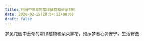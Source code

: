 ```yaml
---
title: 花园中葱郁的常绿植物和朵朵鲜花
date: 2020-02-15T20:54:12+08:00
draft: false
---
```


梦见花园中葱郁的常绿植物和朵朵鲜花，预示梦者心灵安宁，生活安逸
